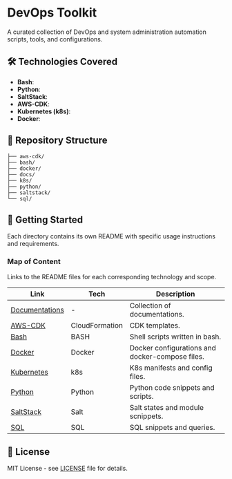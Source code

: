 # DevOps Toolkit

A curated collection of DevOps and system administration automation scripts, tools, and configurations.

## 🛠️ Technologies Covered

- **Bash**:
- **Python**:
- **SaltStack**:
- **AWS-CDK**:
- **Kubernetes (k8s)**:
- **Docker**:

## 📁 Repository Structure

```
├── aws-cdk/
├── bash/
├── docker/
├── docs/
├── k8s/
├── python/
├── saltstack/
└── sql/
```

## 🚀 Getting Started

Each directory contains its own README with specific usage instructions and requirements.

### Map of Content

Links to the README files for each corresponding technology and scope.

| Link | Tech | Description |
| --------------- | --------------- | --------------- |
| [Documentations](./docs/README.md) | - | Collection of documentations.|
| [AWS-CDK](./aws-cdk/README.md) | CloudFormation | CDK templates. |
| [Bash](./bash/README.md) | BASH | Shell scripts written in bash. |
| [Docker](./docker/README.md) | Docker | Docker configurations and docker-compose files. |
| [Kubernetes](./k8s/README.md) | k8s | K8s manifests and config files. |
| [Python](./python/README.md) | Python | Python code snippets and scripts. |
| [SaltStack](./saltstack/README.md) | Salt | Salt states and module scnippets. |
| [SQL](./sql/README.md) | SQL | SQL snippets and queries. |


## 📄 License

MIT License - see [LICENSE](LICENSE) file for details.
